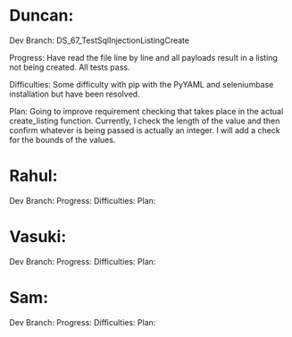 # Duncan:

Dev Branch: DS_67_TestSqlInjectionListingCreate

Progress: Have read the file line by line and all payloads result in a listing not being created. All tests pass.

Difficulties: Some difficulty with pip with the PyYAML and seleniumbase installation but have been resolved.

Plan: Going to improve requirement checking that takes place in the actual create_listing function. Currently, I check the length of the value and then confirm whatever is being passed is actually an integer. I will add a check for the bounds of the values.

# Rahul:

Dev Branch:
Progress:
Difficulties:
Plan:

# Vasuki:

Dev Branch:
Progress:
Difficulties:
Plan:

# Sam:

Dev Branch:
Progress:
Difficulties:
Plan:
